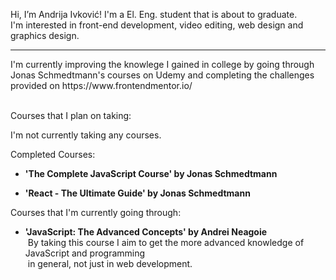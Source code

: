 Hi, I’m Andrija Ivković! I'm a El. Eng. student that is about to graduate.<br>
I'm interested in front-end development, video editing, web design and graphics design. <br>
<hr>
I'm currently improving the knowlege I gained in college by going through <br> 
Jonas Schmedtmann's courses on Udemy and completing the challenges <br>
provided on https://www.frontendmentor.io/ <br><br>

Courses that I plan on taking:

I'm not currently taking any courses.

Completed Courses:

- **'The Complete JavaScript Course' by Jonas Schmedtmann** <br>

- **'React - The Ultimate Guide' by Jonas Schmedtmann** <br>

Courses that I'm currently going through:

- **'JavaScript: The Advanced Concepts' by Andrei Neagoie** <br>
&nbsp;By taking this course I aim to get the more advanced knowledge of JavaScript and programming <br>
&nbsp;in general, not just in web development.


<!---
andrijaivkovic/andrijaivkovic is a ✨ special ✨ repository because its `README.md` (this file) appears on your GitHub profile.
You can click the Preview link to take a look at your changes.
--->

